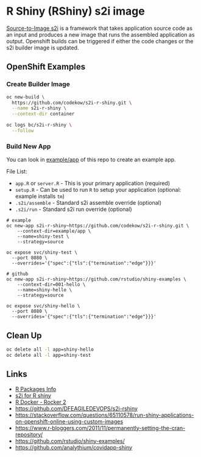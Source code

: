 # R Shiny (RShiny) s2i image

[Source-to-Image s2i](https://docs.openshift.com/container-platform/3.6/architecture/core_concepts/builds_and_image_streams.html#source-build) is a framework that takes application source code as an input and produces a new image that runs the assembled application as output. Openshift builds can be triggered if either the code changes or the s2i builder image is updated.

## OpenShift Examples

### Create Builder Image

```sh
oc new-build \
  https://github.com/codekow/s2i-r-shiny.git \
  --name s2i-r-shiny \
  --context-dir container

oc logs bc/s2i-r-shiny \
  --follow  
```

### Build New App

You can look in [example/app](example/app) of this repo to create an example app.

File List:

- `app.R` or `server.R` - This is your primary application (required)
- `setup.R` - Can be used to run `R` to setup your application (optional: example installs `tm`)
- `.s2i/assemble` - Standard s2i assemble override (optional)
- `.s2i/run` -  Standard s2i run override (optional)

```
# example
oc new-app s2i-r-shiny~https://github.com/codekow/s2i-r-shiny.git \
    --context-dir=example/app \
    --name=shiny-test \
    --strategy=source

oc expose svc/shiny-test \
  --port 8080 \
  --overrides='{"spec":{"tls":{"termination":"edge"}}}'
```

```
# github
oc new-app s2i-r-shiny~https://github.com/rstudio/shiny-examples \
    --context-dir=001-hello \
    --name=shiny-hello \
    --strategy=source

oc expose svc/shiny-hello \
  --port 8080 \
  --overrides='{"spec":{"tls":{"termination":"edge"}}}'
```

## Clean Up

```sh
oc delete all -l app=shiny-hello
oc delete all -l app=shiny-test
```

## Links

- [R Packages Info](https://cran.rstudio.com/bin/linux/redhat)
- [s2i for R shiny](https://examples.openshift.pub/build/s2i-r-shiny/)
- [R Docker - Rocker 2](https://github.com/rocker-org/rocker-versioned2)
- https://github.com/DFEAGILEDEVOPS/s2i-rshiny
- https://stackoverflow.com/questions/65110578/run-shiny-applications-on-openshift-online-using-custom-images
- https://www.r-bloggers.com/2011/11/permanently-setting-the-cran-repository/
- https://github.com/rstudio/shiny-examples/
- https://github.com/analythium/covidapp-shiny
